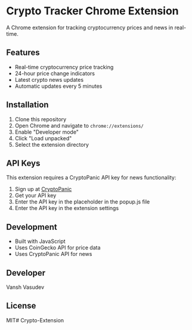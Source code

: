 # Crypto Tracker Chrome Extension

A Chrome extension for tracking cryptocurrency prices and news in real-time.

## Features
- Real-time cryptocurrency price tracking
- 24-hour price change indicators
- Latest crypto news updates
- Automatic updates every 5 minutes

## Installation
1. Clone this repository
2. Open Chrome and navigate to `chrome://extensions/`
3. Enable "Developer mode"
4. Click "Load unpacked"
5. Select the extension directory

## API Keys
This extension requires a CryptoPanic API key for news functionality:
1. Sign up at [CryptoPanic](https://cryptopanic.com/)
2. Get your API key
3. Enter the API key in the placeholder in the popup.js file
4. Enter the API key in the extension settings


## Development
- Built with JavaScript
- Uses CoinGecko API for price data
- Uses CryptoPanic API for news

## Developer
Vansh Vasudev

## License
MIT# Crypto-Extension
